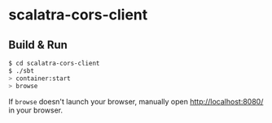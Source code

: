 # scalatra-cors-client #

## Build & Run ##

```sh
$ cd scalatra-cors-client
$ ./sbt
> container:start
> browse
```

If `browse` doesn't launch your browser, manually open [http://localhost:8080/](http://localhost:8080/) in your browser.
